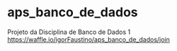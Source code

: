 # aps_banco_de_dados
Projeto da Disciplina de Banco de Dados 1
https://waffle.io/igorFaustino/aps_banco_de_dados/join
